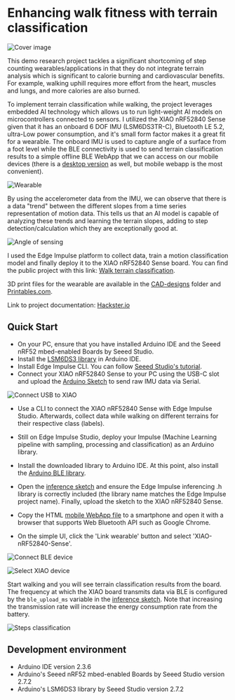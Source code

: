 # Enhancing walk fitness with terrain classification

![Cover image](media/cover_image.png)

This demo research project tackles a significant shortcoming of step counting wearables/applications in that they do not integrate terrain analysis which is significant to calorie burning and cardiovascular benefits. For example, walking uphill requires more effort from the heart, muscles and lungs, and more calories are also burned.

To implement terrain classification while walking, the project leverages embedded AI technology which allows us to run light-weight AI models on microcontrollers connected to sensors. I utilized the XIAO nRF52840 Sense given that it has an onboard 6 DOF IMU (LSM6DS3TR-C), Bluetooth LE 5.2, ultra-Low power consumption, and it's small form factor makes it a great fit for a wearable. The onboard IMU is used to capture angle of a surface from a foot level while the BLE connectivity is used to send terrain classification results to a simple offline BLE WebApp that we can access on our mobile devices (there is a [desktop version](BLE-WebApp/index.html) as well, but mobile webapp is the most convenient).

![Wearable](media/wearable.png)

By using the accelerometer data from the IMU, we can observe that there is a data "trend" between the different slopes from a time series representation of motion data. This tells us that an AI model is capable of analyzing these trends and learning the terrain slopes, adding to step detection/calculation which they are exceptionally good at.   

![Angle of sensing](media/wearable_terrain_angle.jpg)

I used the Edge Impulse platform to collect data, train a motion classification model and finally deploy it to the XIAO nRF52840 Sense board. You can find the public project with this link: [Walk terrain classification](https://studio.edgeimpulse.com/public/775241/latest).

3D print files for the wearable are available in the [CAD-designs](CAD-designs/) folder and [Printables.com](https://www.printables.com/model/1418110-xiao-nrf52840-sense-case).

Link to project documentation: [Hackster.io](https://www.hackster.io/sologithu/enhancing-walk-fitness-with-terrain-classification-4985cd)

## Quick Start

- On your PC, ensure that you have installed Arduino IDE and the Seeed nRF52 mbed-enabled Boards by Seeed Studio.
- Install the [LSM6DS3 library](Libraries/Seeed_Arduino_LSM6DS3-master.zip) in Arduino IDE.
- Install Edge Impulse CLI. You can follow [Seeed Studio's tutorial](https://wiki.seeedstudio.com/XIAOEI/#connecting-to-edge-impulse).
- Connect your XIAO nRF52840 Sense to your PC using the USB-C slot and upload the [Arduino Sketch](Arduino-sketches/XIAO_nRF52840_EI_LSM6DS3_data/XIAO_nRF52840_EI_LSM6DS3_data.ino) to send raw IMU data via Serial.

![Connect USB to XIAO](media/USB-C_XIAO.png)

- Use a CLI to connect the XIAO nRF52840 Sense with Edge Impulse Studio. Afterwards, collect data while walking on different terrains for their respective class (labels).

- Still on Edge Impulse Studio, deploy your Impulse (Machine Learning pipeline with sampling, processing and classification) as an Arduino library.

- Install the downloaded library to Arduino IDE. At this point, also install the [Arduino BLE library](Libraries/ArduinoBLE-master.zip).

- Open the [inference sketch](Arduino-sketches/XIAO_nRF52840_BLE_terrain_classification/XIAO_nRF52840_BLE_terrain_classification.ino) and ensure the Edge Impulse inferencing .h library is correctly included (the library name matches the Edge Impulse project name). Finally, upload the sketch to the XIAO nRF52840 Sense.

- Copy the HTML [mobile WebApp file](BLE-WebApp/index_mobile.html) to a smartphone and open it with a browser that supports Web Bluetooth API such as Google Chrome.

- On the simple UI, click the 'Link wearable' button and select 'XIAO-nRF52840-Sense'. 

![Connect BLE device](media/connect_BLE_device.png)

![Select XIAO device](media/select_XIAO_device.png)

Start walking and you will see terrain classification results from the board. The frequency at which the XIAO board transmits data via BLE is configured by the ```ble_upload_ms``` variable in the [inference sketch](Arduino-sketches/XIAO_nRF52840_BLE_terrain_classification/XIAO_nRF52840_BLE_terrain_classification.ino). Note that increasing the transmission rate will increase the energy consumption rate from the battery.

![Steps classification](media/step_classification.png)

## Development environment

- Arduino IDE version 2.3.6
- Arduino's Seeed nRF52 mbed-enabled Boards by Seeed Studio version 2.7.2
- Arduino's LSM6DS3 library by Seeed Studio version 2.7.2